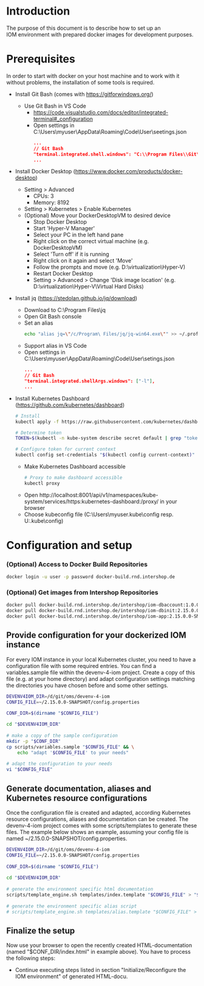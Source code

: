 # Introduction
The purpose of this document is to describe how to set up an IOM environment with prepared docker images for development purposes.

# Prerequisites
In order to start with docker on your host machine and to work with it without problems, the installation of some tools is required.

* Install Git Bash (comes with https://gitforwindows.org/)
    * Use Git Bash in VS Code
        * https://code.visualstudio.com/docs/editor/integrated-terminal#_configuration
        * Open settings in C:\Users\myuser\AppData\Roaming\Code\User\seetings.json
            ```json
            ...
            // Git Bash
            "terminal.integrated.shell.windows": "C:\\Program Files\\Git\\bin\\bash.exe"
            ...
            ```
* Install Docker Desktop (https://www.docker.com/products/docker-desktop)
    * Setting > Advanced
        * CPUs: 3
        * Memory: 8192
    * Setting > Kubernetes > Enable Kubernetes
    * (Optional) Move your DockerDesktopVM to desired device
        * Stop Docker Desktop
        * Start 'Hyper-V Manager'
        * Select your PC in the left hand pane
        * Right click on the correct virtual machine (e.g. DockerDesktopVM)
        * Select 'Turn off' if it is running
        * Right click on it again and select 'Move'
        * Follow the prompts and move (e.g. D:\virtualization\Hyper-V)
        * Restart Docker Desktop
        * Setting > Advanced > Change 'Disk image location' (e.g. D:\virtualization\Hyper-V\Virtual Hard Disks)
* Install jq (https://stedolan.github.io/jq/download)
    * Download to C:\Program Files\jq
    * Open Git Bash console
    * Set an alias
        ```sh
        echo "alias jq=\"/c/Program\ Files/jq/jq-win64.exe\"" >> ~/.profile
        ```
    * Support alias in VS Code
    * Open settings in C:\Users\myuser\AppData\Roaming\Code\User\setings.json
        ```json
        ...
        // Git Bash
        "terminal.integrated.shellArgs.windows": ["-l"],
        ...
        ```
* Install Kubernetes Dashboard (https://github.com/kubernetes/dashboard)
    ```sh
    # Install
    kubectl apply -f https://raw.githubusercontent.com/kubernetes/dashboard/v1.10.1/src/deploy/recommended/kubernetes-dashboard.yaml
    
    # Determine token
    TOKEN=$(kubectl -n kube-system describe secret default | grep "token:" | sed -E 's/.*token: *//g')
    
    # Configure token for current context
    kubectl config set-credentials "$(kubectl config current-context)" --token="$TOKEN"
    ```

    * Make Kubernetes Dashboard accessible
        ```sh
        # Proxy to make dashboard accessible
        kubectl proxy
        ```
    * Open http://localhost:8001/api/v1/namespaces/kube-system/services/https:kubernetes-dashboard:/proxy/ in your browser
    * Choose kubeconfig file (C:\Users\myuser\.kube\config resp. U:\.kube\config)

# Configuration and setup

### (Optional) Access to Docker Build Repositories
```sh
docker login -u user -p password docker-build.rnd.intershop.de
```

### (Optional) Get images from Intershop Repositories 
```sh
docker pull docker-build.rnd.intershop.de/intershop/iom-dbaccount:1.0.0.0-SNAPSHOT
docker pull docker-build.rnd.intershop.de/intershop/iom-dbinit:2.15.0.0-SNAPSHOT
docker pull docker-build.rnd.intershop.de/intershop/iom-app:2.15.0.0-SNAPSHOT
```

## Provide configuration for your dockerized IOM instance

For every IOM instance in your local Kubernetes cluster, you need to have a configuration file with some required entries. You can find a variables.sample file within the devenv-4-iom project. Create a copy of this file (e.g. at your home directory) and adapt configuration settings matching the directories you have chosen before and some other settings.

```sh
DEVENV4IOM_DIR=/d/git/oms/devenv-4-iom
CONFIG_FILE=~/2.15.0.0-SNAPSHOT/config.properties

CONF_DIR=$(dirname "$CONFIG_FILE")
  
cd "$DEVENV4IOM_DIR"
 
# make a copy of the sample configuration
mkdir -p "$CONF_DIR"
cp scripts/variables.sample "$CONFIG_FILE" && \
    echo "adapt '$CONFIG_FILE' to your needs"
 
# adapt the configuration to your needs
vi "$CONFIG_FILE"
```

## Generate documentation, aliases and Kubernetes resource configurations

Once the configuration file is created and adapted, according Kubernetes resource configurations, aliases and documentation can be created. The devenv-4-iom project comes with some scripts/templates to generate these files. The example below shows an example, assuming your config file is named ~/2.15.0.0-SNAPSHOT/config.properties.

```sh
DEVENV4IOM_DIR=/d/git/oms/devenv-4-iom
CONFIG_FILE=~/2.15.0.0-SNAPSHOT/config.properties
 
CONF_DIR=$(dirname "$CONFIG_FILE")
 
cd "$DEVENV4IOM_DIR"
 
# generate the environment specific html documentation
scripts/template_engine.sh templates/index.template "$CONFIG_FILE" > "$CONF_DIR/index.html"
 
# generate the environment specific alias script
# scripts/template_engine.sh templates/alias.template "$CONFIG_FILE" > "$CONF_DIR/$CONF_BASE-alias.sh"
```

## Finalize the setup
Now use your browser to open the recently created HTML-documentation (named "$CONF_DIR/index.html" in example above). You have to process the following steps:

* Continue executing steps listed in section "Initialize/Reconfigure the IOM environment" of generated HTML-docu.